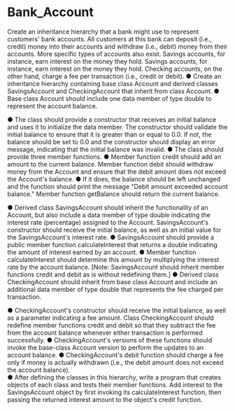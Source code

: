 
# Bank_Account
 
Create an inheritance hierarchy that a bank might use to 
represent customers' bank accounts. All customers at this bank 
can deposit (i.e., credit) money into their accounts and withdraw 
(i.e., debit) money from their accounts.
More specific types of accounts also exist. Savings accounts, for 
instance, earn interest on the money they hold. 
Savings accounts, for instance, earn interest on the money they 
hold. Checking accounts, on the other hand, charge a fee per 
transaction (i.e., credit or debit).
● Create an inheritance hierarchy containing base class Account
and derived classes SavingsAccount and CheckingAccount
that inherit from class Account. 
● Base class Account should include one data member of type 
double to represent the account balance.

● The class should provide a constructor that receives an initial 
balance and uses it to initialize the data member. The 
constructor should validate the initial balance to ensure that it 
is greater than or equal to 0.0. If not, the balance should be set 
to 0.0 and the constructor should display an error message, 
indicating that the initial balance was invalid. 
● The class should provide three member functions. 
● Member function credit should add an amount to the current 
balance. Member function debit should withdraw money from 
the Account and ensure that the debit amount does not 
exceed the Account's balance. 
● If it does, the balance should be left unchanged and the 
function should print the message "Debit amount exceeded 
account balance." Member function getBalance should return 
the current balance. 

● Derived class SavingsAccount should inherit the functionality 
of an Account, but also include a data member of type double 
indicating the interest rate (percentage) assigned to the 
Account. SavingsAccount's constructor should receive the 
initial balance, as well as an initial value for the 
SavingsAccount's interest rate.
● SavingsAccount should provide a public member function 
calculateInterest that returns a double indicating the amount of 
interest earned by an account. 
● Member function calculateInterest should determine this 
amount by multiplying the interest rate by the account balance. 
[Note: SavingsAccount should inherit member functions credit 
and debit as is without redefining them.]
● Derived class CheckingAccount should inherit from base class 
Account and include an additional data member of type double 
that represents the fee charged per transaction. 

● CheckingAccount's constructor should receive the initial balance, 
as well as a parameter indicating a fee amount. Class 
CheckingAccount should redefine member functions credit and 
debit so that they subtract the fee from the account balance 
whenever either transaction is performed successfully. 
● CheckingAccount's versions of these functions should invoke the 
base-class Account version to perform the updates to an account 
balance.
● CheckingAccount's debit function should charge a fee only if 
money is actually withdrawn (i.e., the debit amount does not 
exceed the account balance).  
● After defining the classes in this hierarchy, write a program that 
creates objects of each class and tests their member functions. 
Add interest to the SavingsAccount object by first invoking its 
calculateInterest function, then passing the returned interest 
amount to the object's credit function.
